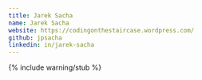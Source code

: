 ```yaml
---
title: Jarek Sacha
name: Jarek Sacha
website: https://codingonthestaircase.wordpress.com/
github: jpsacha
linkedin: in/jarek-sacha
---
```


{% include warning/stub %}
